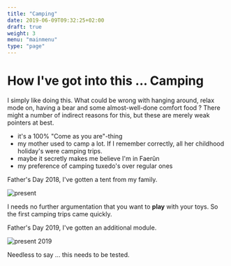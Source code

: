 ```yaml
---
title: "Camping"
date: 2019-06-09T09:32:25+02:00
draft: true
weight: 3
menu: "mainmenu"
type: "page"
---
```


# How I've got into this ... Camping
I simply like doing this. What could be wrong with hanging around, relax mode on, having a bear and some almost-well-done comfort food ? There might a number of indirect reasons for this, but these are merely weak pointers at best.

* it's a 100% "Come as you are"-thing
* my mother used to camp a lot. If I remember correctly, all her childhood holiday's were camping trips.
* maybe it secretly makes me believe I'm in Faer&ucirc;n
* my preference of camping tuxedo's over regular ones

Father's Day 2018, I've gotten a tent from my family.

<img src="/images/DSC_1627.jpg" alt="present" class="default">

I needs no further argumentation that you want to **play** with your toys. So the first camping trips came quickly.

Father's Day 2019, I've gotten an additional module.

<img src="/images/DSC_1627.jpg" alt="present 2019" class="default">

Needless to say ... this needs to be tested.